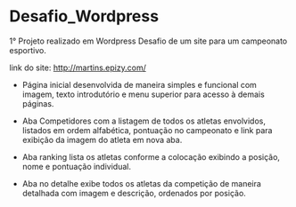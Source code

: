 # Desafio_Wordpress
 1° Projeto realizado em Wordpress
 Desafio de um site para um campeonato esportivo.
 
 link do site: http://martins.epizy.com/
 
 * Página inicial desenvolvida de maneira simples e funcional com imagem, texto introdutório e menu superior para acesso à demais páginas.
 
 * Aba Competidores com a listagem de todos os atletas envolvidos, listados em ordem alfabética, pontuação no campeonato e link para exibição da imagem do atleta em nova aba.

 * Aba ranking lista os atletas conforme a colocação exibindo a posição, nome e pontuação individual.

* Aba no detalhe exibe todos os atletas da competição de maneira detalhada com imagem e descrição, ordenados por posição.
